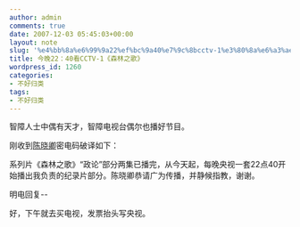 ```yaml
---
author: admin
comments: true
date: 2007-12-03 05:45:03+00:00
layout: note
slug: '%e4%bb%8a%e6%99%9a22%ef%bc%9a40%e7%9c%8bcctv-1%e3%80%8a%e6%a3%ae%e6%9e%97%e4%b9%8b%e6%ad%8c%e3%80%8b'
title: 今晚22：40看CCTV-1《森林之歌》
wordpress_id: 1260
categories:
- 不好归类
tags:
- 不好归类
---
```


智障人士中偶有天才，智障电视台偶尔也播好节目。

刚收到[陈晓卿](http://www.bullogger.com/blogs/hizi/)密电码破译如下：

系列片《森林之歌》“政论”部分两集已播完，从今天起，每晚央视一套22点40开始播出我负责的纪录片部分。陈晓卿恭请广为传播，并静候指教，谢谢。

明电回复--

好，下午就去买电视，发票抬头写央视。

